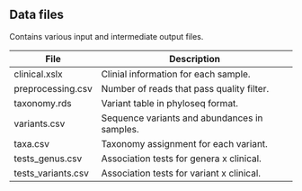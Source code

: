 ## Data files

Contains various input and intermediate output files.

|File              |                                  Description|
|------------------|---------------------------------------------|
|clinical.xslx     | Clinial information for each sample.        |
|preprocessing.csv | Number of reads that pass quality filter.   |
|taxonomy.rds      | Variant table in phyloseq format.           |
|variants.csv      | Sequence variants and abundances in samples.|
|taxa.csv          | Taxonomy assignment for each variant.       |
|tests_genus.csv   | Association tests for genera x clinical.    |
|tests_variants.csv| Association tests for variant x clinical.   |
